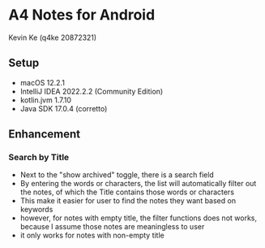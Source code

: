 
# A4 Notes for Android
Kevin Ke (q4ke 20872321)
 
## Setup
* macOS 12.2.1
* IntelliJ IDEA 2022.2.2 (Community Edition)
* kotlin.jvm 1.7.10
* Java SDK 17.0.4 (corretto)
 
## Enhancement 
### Search by Title
* Next to the "show archived" toggle, there is a search field
* By entering the words or characters, the list will automatically filter out the notes, of which the Title contains those words or characters
* This make it easier for user to find the notes they want based on keywords
* however, for notes with empty title, the filter functions does not works, because I assume those notes are meaningless to user
* it only works for notes with non-empty title
